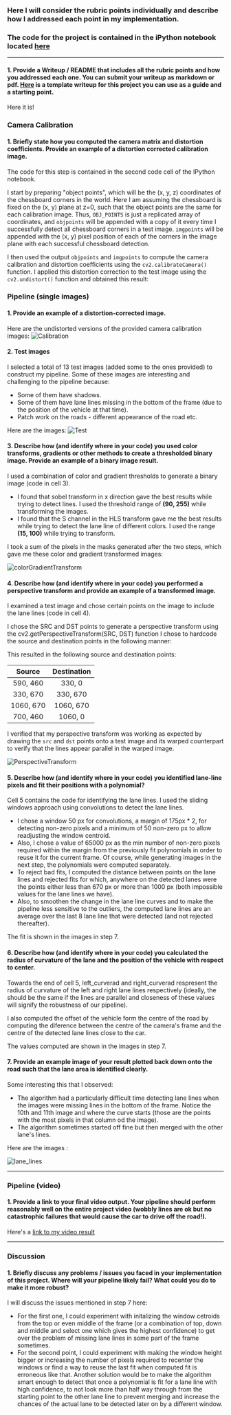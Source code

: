 [//]: # (Image References)

[image1]: ./writeup_data/calibration_images.png "Calibration"
[image2]: ./writeup_data/test_images.png "Test"
[image3]: ./writeup_data/color_gradient_transform.png "colorGradientTransform"
[image4]: ./writeup_data/perspective_transform.png "PerspectiveTransform"
[image5]: ./writeup_data/lane_lines.png "lane_lines"
[image6]: ./writeup_data/example_output.jpg "Output"
[video1]: ./project_video.mp4 "Video"

### Here I will consider the rubric points individually and describe how I addressed each point in my implementation.  

### The code for the project is contained in the iPython notebook located [here](https://github.com/saajanis/CarND/blob/master/CarND-PreProject4/AdvancedLaneLines/pipeline.ipynb)

---
#### 1. Provide a Writeup / README that includes all the rubric points and how you addressed each one.  You can submit your writeup as markdown or pdf.  [Here](https://github.com/udacity/CarND-Advanced-Lane-Lines/blob/master/writeup_template.md) is a template writeup for this project you can use as a guide and a starting point.  

Here it is!

### Camera Calibration

#### 1. Briefly state how you computed the camera matrix and distortion coefficients. Provide an example of a distortion corrected calibration image.

The code for this step is contained in the second code cell of the IPython notebook.  

I start by preparing "object points", which will be the (x, y, z) coordinates of the chessboard corners in the world. Here I am assuming the chessboard is fixed on the (x, y) plane at z=0, such that the object points are the same for each calibration image.  Thus, `OBJ_POINTS` is just a replicated array of coordinates, and `objpoints` will be appended with a copy of it every time I successfully detect all chessboard corners in a test image.  `imgpoints` will be appended with the (x, y) pixel position of each of the corners in the image plane with each successful chessboard detection.  

I then used the output `objpoints` and `imgpoints` to compute the camera calibration and distortion coefficients using the `cv2.calibrateCamera()` function.  I applied this distortion correction to the test image using the `cv2.undistort()` function and obtained this result: 


### Pipeline (single images)

#### 1. Provide an example of a distortion-corrected image.

Here are the undistorted versions of the provided camera calibration images:
![Calibration][image1]

#### 2. Test images

I selected a total of 13 test images (added some to the ones provided) to construct my pipeline. Some of these images are interesting and challenging to the pipeline because:

* Some of them have shadows.
* Some of them have lane lines missing in the bottom of the frame (due to the position of the vehicle at that time).
* Patch work on the roads - different appearance of the road etc.

Here are the images: 
![Test][image2]

#### 3. Describe how (and identify where in your code) you used color transforms, gradients or other methods to create a thresholded binary image.  Provide an example of a binary image result.

I used a combination of color and gradient thresholds to generate a binary image (code in cell 3).  

* I found that sobel transform in x direction gave the best results while trying to detect lines. I used the threshold range of <b>(90, 255)</b> while transforming the images.
* I found that the S channel in the HLS transform gave me the best results while trying to detect the lane line of different colors. I used the range <b>(15, 100)</b> while trying to transform.

I took a sum of the pixels in the masks generated after the two steps, which gave me these color and gradient transformed images:

![colorGradientTransform][image3]

#### 4. Describe how (and identify where in your code) you performed a perspective transform and provide an example of a transformed image.

I examined a test image and chose certain points on the image to include the lane lines (code in cell 4).

I chose the SRC and DST points to generate a perspective transform using the cv2.getPerspectiveTransform(SRC, DST) function  I chose to hardcode the source and destination points in the following manner:

This resulted in the following source and destination points:

| Source        | Destination   | 
|:-------------:|:-------------:| 
| 590, 460      | 330, 0        | 
| 330, 670      | 330, 670      |
| 1060, 670     | 1060, 670     |
| 700, 460      | 1060, 0       |

I verified that my perspective transform was working as expected by drawing the `src` and `dst` points onto a test image and its warped counterpart to verify that the lines appear parallel in the warped image.

![PerspectiveTransform][image4]

#### 5. Describe how (and identify where in your code) you identified lane-line pixels and fit their positions with a polynomial?

Cell 5 contains the code for identifying the lane lines. I used the sliding windows approach using convolutions to detect the lane lines.

* I chose a window 50 px for convolutions, a margin of 175px * 2, for detecting non-zero pixels and a minimum of 50 non-zero px to allow readjusting the window centroid.
* Also, I chose a value of 65000 px as the min number of non-zero pixels required within the margin from the previously fit polynomials in order to reuse it for the current frame. Of course, while generating images in the next step, the polynomials were computed separately.
* To reject bad fits, I computed the distance between points on the lane lines and rejected fits for which, anywhere on the detected lanes were the points either less than 670 px or more than 1000 px (both impossible values for the lane lines we have).
* Also, to smoothen the change in the lane line curves and to make the pipeline less sensitive to the outliers, the computed lane lines are an average over the last 8 lane line that were detected (and not rejected thereafter).

The fit is shown in the images in step 7.

#### 6. Describe how (and identify where in your code) you calculated the radius of curvature of the lane and the position of the vehicle with respect to center.

Towards the end of cell 5, left_curverad and right_curverad respresent the radius of curvature of the left and right lane lines respectively (ideally, the should be the same if the lines are parallel and closeness of these values will signify the robustness of our pipeline). 

I also computed the offset of the vehicle form the centre of the road by computing the diference between the centre of the camera's frame and the centre of the detected lane lines close to the car.

The values computed are shown in the images in step 7.

#### 7. Provide an example image of your result plotted back down onto the road such that the lane area is identified clearly.

Some interesting this that I observed:
* The algorithm had a particularly difficult time detecting lane lines when the images were missing lines in the bottom of the frame. Notice the 10th and 11th image and where the curve starts (those are the points with the most pixels in that column od the image).
* The algorithm sometimes started off fine but then merged with the other lane's lines. 

Here are the images :

![lane_lines][image5]

---

### Pipeline (video)

#### 1. Provide a link to your final video output.  Your pipeline should perform reasonably well on the entire project video (wobbly lines are ok but no catastrophic failures that would cause the car to drive off the road!).

Here's a [link to my video result](https://youtu.be/9SDCele13mQ)

---

### Discussion

#### 1. Briefly discuss any problems / issues you faced in your implementation of this project.  Where will your pipeline likely fail?  What could you do to make it more robust?

I will discuss the issues mentioned in step 7 here:
* For the first one, I could experiment with initalizing the window cetroids from the top or even middle of the frame (or a combination of top, down and middle and select one which gives the highest confidence) to get over the problem of missing lane lines in some part of the frame sometimes.
* For the second point, I could experiment with making the window height bigger or increasing the number of pixels required to recenter the windows or find a way to reuse the last fit when computed fit is erroneous like that. Another solution would be to make the algorithm smart enough to detect that once a polynomial is fit for a lane line with high confidence, to not look more than half way through from the starting point to the other lane line to prevent merging and increase the chances of the actual lane to be detected later on by a different window.